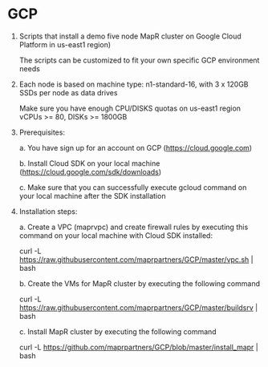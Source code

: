 # GCP

1. Scripts that install a demo five node MapR cluster on Google Cloud 
   Platform in us-east1 region)

   The scripts can be customized to fit your own specific GCP environment needs

2. Each node is based on machine type: 
   n1-standard-16, with 3 x 120GB SSDs per node as data drives
   
   Make sure you have enough CPU/DISKS quotas on us-east1 region
   vCPUs >= 80, DISKs >= 1800GB

3. Prerequisites:
 
   a. You have sign up for an account on GCP (https://cloud.google.com)
   
   b. Install Cloud SDK on your local machine (https://cloud.google.com/sdk/downloads)
   
   c. Make sure that you can successfully execute gcloud command on your local machine after the
      SDK installation

4. Installation steps: 

   a. Create a VPC (maprvpc) and create firewall rules by executing this command on your local machine with Cloud SDK installed:
   
      curl -L https://raw.githubusercontent.com/maprpartners/GCP/master/vpc.sh | bash

   
   b. Create the VMs for MapR cluster by executing the following command
   
      curl -L https://raw.githubusercontent.com/maprpartners/GCP/master/buildsrv | bash

   
   c. Install MapR cluster by executing the following command
   
      curl -L https://github.com/maprpartners/GCP/blob/master/install_mapr | bash
      
    

